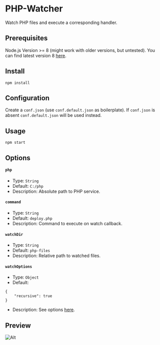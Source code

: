 # PHP-Watcher
Watch PHP files and execute a corresponding handler.

## Prerequisites
Node.js Version >= 8 (might work with older versions, but untested). You can find latest version 8 [here](https://nodejs.org/download/release/v8.11.2/).

## Install
```
npm install
```

## Configuration
Create a `conf.json` (use `conf.default.json` as boilerplate). If `conf.json` is absent `conf.default.json` will be used instead.

## Usage
```
npm start
```

## Options

#### `php`
* Type: `String`
* Default: `C:/php`
* Description: Absolute path to PHP service.

#### `command`
* Type: `String`
* Default: `deploy.php`
* Description: Command to execute on watch callback.

#### `watchDir`
* Type: `String`
* Default: `php-files`
* Description: Relative path to watched files.

#### `watchOptions`
* Type: `Object`
* Default: 
```
{
    "recursive": true
}
```
* Description: See options [here](https://nodejs.org/api/fs.html#fs_fs_watch_filename_options_listener).

## Preview
![Alt](preview.png)
